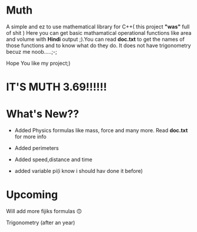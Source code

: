 # Muth
A simple and ez to use mathematical library for C++( this project **"was"** full of shit )
Here you can get basic mathamatical operational functions like area and volume with **Hindi** output ;).You can read **doc.txt** to get the names of those functions and to know what do they do. It does not have trigonometry becuz me noob.....;-;

Hope You like my project;)

# IT'S MUTH 3.69!!!!!!
# What's New??
   - Added Physics formulas like mass, force and many more. Read **doc.txt** for more info

   - Added perimeters

   - Added speed,distance and time

   - added variable pi(i know i should hav done it before)

# Upcoming
Will add more fijiks formulas 🙃

Trigonometry (after an year)


